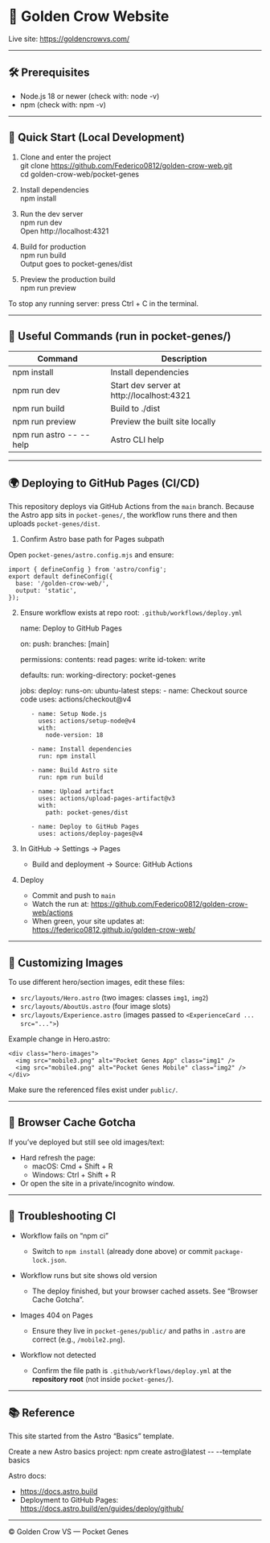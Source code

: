 # 🌌 Golden Crow Website

Live site: https://goldencrowvs.com/

---

## 🛠 Prerequisites

- Node.js 18 or newer (check with: node -v)
- npm (check with: npm -v)

---

## 🧞 Quick Start (Local Development)

1) Clone and enter the project  
git clone https://github.com/Federico0812/golden-crow-web.git  
cd golden-crow-web/pocket-genes  

2) Install dependencies  
npm install  

3) Run the dev server  
npm run dev  
Open http://localhost:4321  

4) Build for production  
npm run build  
Output goes to pocket-genes/dist  

5) Preview the production build  
npm run preview  

To stop any running server: press Ctrl + C in the terminal.

---

## 🧰 Useful Commands (run in pocket-genes/)

| Command           | Description                                       |
| ----------------- | ------------------------------------------------- |
| npm install       | Install dependencies                              |
| npm run dev       | Start dev server at http://localhost:4321         |
| npm run build     | Build to ./dist                                   |
| npm run preview   | Preview the built site locally                    |
| npm run astro -- --help | Astro CLI help                             |

---

## 🌍 Deploying to GitHub Pages (CI/CD)

This repository deploys via GitHub Actions from the `main` branch. Because the Astro app sits in `pocket-genes/`, the workflow runs there and then uploads `pocket-genes/dist`.

1) Confirm Astro base path for Pages subpath

Open `pocket-genes/astro.config.mjs` and ensure:

    import { defineConfig } from 'astro/config';
    export default defineConfig({
      base: '/golden-crow-web/',
      output: 'static',
    });

2) Ensure workflow exists at repo root: `.github/workflows/deploy.yml`

    name: Deploy to GitHub Pages

    on:
      push:
        branches: [main]

    permissions:
      contents: read
      pages: write
      id-token: write

    defaults:
      run:
        working-directory: pocket-genes

    jobs:
      deploy:
        runs-on: ubuntu-latest
        steps:
          - name: Checkout source code
            uses: actions/checkout@v4

          - name: Setup Node.js
            uses: actions/setup-node@v4
            with:
              node-version: 18

          - name: Install dependencies
            run: npm install

          - name: Build Astro site
            run: npm run build

          - name: Upload artifact
            uses: actions/upload-pages-artifact@v3
            with:
              path: pocket-genes/dist

          - name: Deploy to GitHub Pages
            uses: actions/deploy-pages@v4

3) In GitHub → Settings → Pages
   - Build and deployment → Source: GitHub Actions

4) Deploy
   - Commit and push to `main`
   - Watch the run at: https://github.com/Federico0812/golden-crow-web/actions
   - When green, your site updates at: https://federico0812.github.io/golden-crow-web/

---

## 🧩 Customizing Images

To use different hero/section images, edit these files:

- `src/layouts/Hero.astro` (two images: classes `img1`, `img2`)
- `src/layouts/AboutUs.astro` (four image slots)
- `src/layouts/Experience.astro` (images passed to `<ExperienceCard ... src="...">`)

Example change in Hero.astro:

    <div class="hero-images">
      <img src="mobile3.png" alt="Pocket Genes App" class="img1" />
      <img src="mobile4.png" alt="Pocket Genes Mobile" class="img2" />
    </div>

Make sure the referenced files exist under `public/`.

---

## 🧹 Browser Cache Gotcha

If you’ve deployed but still see old images/text:
- Hard refresh the page:
  - macOS: Cmd + Shift + R
  - Windows: Ctrl + Shift + R
- Or open the site in a private/incognito window.

---

## 🧪 Troubleshooting CI

- Workflow fails on “npm ci”
  - Switch to `npm install` (already done above) or commit `package-lock.json`.

- Workflow runs but site shows old version
  - The deploy finished, but your browser cached assets. See “Browser Cache Gotcha”.

- Images 404 on Pages
  - Ensure they live in `pocket-genes/public/` and paths in `.astro` are correct (e.g., `/mobile2.png`).

- Workflow not detected
  - Confirm the file path is `.github/workflows/deploy.yml` at the **repository root** (not inside `pocket-genes/`).

---

## 📚 Reference

This site started from the Astro “Basics” template.

Create a new Astro basics project:
    npm create astro@latest -- --template basics

Astro docs:
- https://docs.astro.build
- Deployment to GitHub Pages: https://docs.astro.build/en/guides/deploy/github/

---

© Golden Crow VS — Pocket Genes
